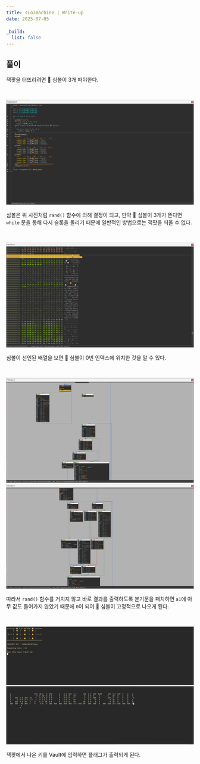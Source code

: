 ```yaml
---
title: sLo7machine | Write-up
date: 2025-07-05

_build:
  list: false
---
```


## 풀이

잭팟을 터뜨리려면 🔔 심볼이 3개 떠야한다.

<br>  

![](image.png)

심볼은 위 사진처럼 `rand()` 함수에 의해 결정이 되고, 만약 🔔 심볼이 3개가 뜬다면 `while` 문을 통해 다시 슬롯을 돌리기 때문에 일반적인 방법으로는 잭팟을 띄울 수 없다.

<br>

![](image-1.png)

심볼이 선언된 배열을 보면 🔔 심볼이 0번 인덱스에 위치한 것을 알 수 있다.

<br>

![](image-2.png)
![](image-3.png)

따라서 `rand()` 함수를 거치지 않고 바로 결과를 출력하도록 분기문을 패치하면 `a1`에 아무 값도 들어가지 않았기 때문에 `0`이 되어 🔔 심볼이 고정적으로 나오게 된다.

<br>

![](image-4.png)
![](image-5.png)

잭팟에서 나온 키를 Vault에 입력하면 플래그가 출력되게 된다.